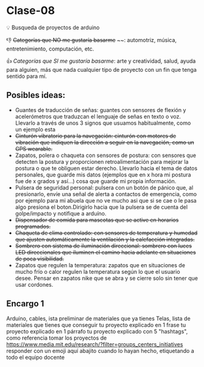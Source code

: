 # Clase-08
:bulb: Busqueda de proyectos de arduino

:-1: ~~Categorías que NO me gustaría basarme~~ ~~: automotriz, música, entretenimiento, computación, etc.

:+1: *Categorías que SI me gustaría basarme*: arte y creatividad, salud, ayuda para alguien, más que nada cualquier tipo de proyecto con un fin que tenga sentido para mí.

## Posibles ideas: 
+ Guantes de traducción de señas: guantes con sensores de flexión y acelerómetros que traduzcan el lenguaje de señas en texto o voz. Llevarlo a través de unos 3 signos que usuamos habitualmente, como un ejemplo esta 
+  ~~Cinturón vibratorio para la navegación: cinturón con motores de vibración que indiquen la dirección a seguir en la navegación, como un GPS wearable.~~
+ Zapatos, polera o chaqueta con sensores de postura: con sensores que detecten la postura y proporcionen retroalimentación para mejorar la postura o que te obliguen  estar derecho. Llevarlo hacia el tema de datos personales, que guarde mis datos (ejemplos que en x hora mi postura fue de x grados y así...) cosa que guarde mi propia información.
+ Pulsera de seguridad personal: pulsera con un botón de pánico que, al presionarlo, envíe una señal de alerta a contactos de emergencia, como por ejemplo para mi abuela que no ve mucho asi que si se cae o le pasa algo presiona el boton.Dirigirlo hacia que la pulsera se de cuenta del golpe/impacto y notifique a arduíno.
+  ~~Dispensador de comida para mascotas que se active en horarios programados.~~
+  ~~Chaqueta de clima controlado: con sensores de temperatura y humedad que ajusten automáticamente la ventilación y la calefacción integradas.~~
+  ~~Sombrero con sistema de iluminación direccional: sombrero con luces LED direccionales que iluminen el camino hacia adelante en situaciones de poca visibilidad.~~
+ Zapatos que regulen la temperatura: zapatos que en situaciones de mucho frío o calor regulen la temperatura según lo que el usuario desee. Pensar en zapatos nike que se abra y se cierre solo sin tener que usar cordones.

## Encargo 1
Arduíno, cables, 
ista preliminar de materiales que ya tienes
Telas,
lista de materiales que tienes que conseguir
tu proyecto explicado en 1 frase
tu proyecto explicado en 1 párrafo
tu proyecto explicado con 5 "hashtags", como referencia tomar los proyectos de https://www.media.mit.edu/research/?filter=groups_centers_initiatives
responder con un emoji aquí abajito cuando lo hayan hecho, etiquetando a todo el equipo docente
